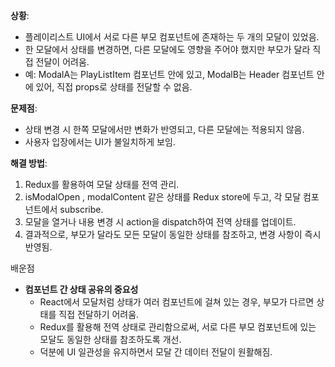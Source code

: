 **상황**:

- 플레이리스트 UI에서 서로 다른 부모 컴포넌트에 존재하는 두 개의 모달이 있었음.
- 한 모달에서 상태를 변경하면, 다른 모달에도 영향을 주어야 했지만 부모가 달라 직접 전달이 어려움.
- 예: ModalA는 PlayListItem 컴포넌트 안에 있고, ModalB는 Header 컴포넌트 안에 있어, 직접 props로 상태를 전달할 수 없음.

**문제점**:

- 상태 변경 시 한쪽 모달에서만 변화가 반영되고, 다른 모달에는 적용되지 않음.
- 사용자 입장에서는 UI가 불일치하게 보임.

**해결 방법**:

1. Redux를 활용하여 모달 상태를 전역 관리.
2. isModalOpen , modalContent 같은 상태를 Redux store에 두고, 각 모달 컴포넌트에서 subscribe.
3. 모달을 열거나 내용 변경 시 action을 dispatch하여 전역 상태를 업데이트.
4. 결과적으로, 부모가 달라도 모든 모달이 동일한 상태를 참조하고, 변경 사항이 즉시 반영됨.

배운점

- **컴포넌트 간 상태 공유의 중요성**
    - React에서 모달처럼 상태가 여러 컴포넌트에 걸쳐 있는 경우, 부모가 다르면 상태를 직접 전달하기 어려움.
    - Redux를 활용해 전역 상태로 관리함으로써, 서로 다른 부모 컴포넌트에 있는 모달도 동일한 상태를 참조하도록 개선.
    - 덕분에 UI 일관성을 유지하면서 모달 간 데이터 전달이 원활해짐.

